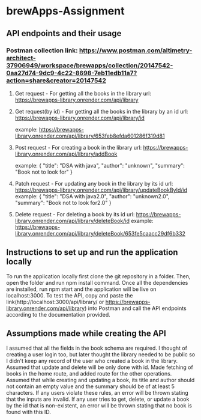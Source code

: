 # brewApps-Assignment

## API endpoints and their usage
### Postman collection link: https://www.postman.com/altimetry-architect-37906949/workspace/brewapps/collection/20147542-0aa27d74-9dc9-4c22-8698-7eb11edb11a7?action=share&creator=20147542
1. Get request - For getting all the books in the library
	url: https://brewapps-library.onrender.com/api/library
	
2. Get request(by id) - For getting all the books in the library by an id
	url: https://brewapps-library.onrender.com/api/library/id

	example: https://brewapps-library.onrender.com/api/library/653feb8efda601286f319d81
	
3. Post request - For creating a book in the library
	url: https://brewapps-library.onrender.com/api/library/addBook

	example: 
		{
    			"title": "DSA with java",
    			"author": "unknown",
    			"summary": "Book not to look for"
		}

4. Patch request - For updating any book in the library by its id
	url: https://brewapps-library.onrender.com/api/library/updateBookById/id
	example:
		{
    			"title": "DSA with java2.0",
    			"author": "unknown2.0",
    			"summary": "Book not to look for2.0"
		}

5. Delete request - For deleting a book by its id
	url: https://brewapps-library.onrender.com/api/library/deleteBook/id
	example: https://brewapps-library.onrender.com/api/library/deleteBook/653fe5caacc29df6b332

## Instructions to set up and run the application locally
To run the application locally
  first clone the git repository in a folder. 
  Then, open the folder and run npm install command. 
  Once all the dependencies are installed, run npm start and the application will be live on localhost:3000.
  To test the API, copy and paste the link(http://localhost:3000/api/library/ or https://brewapps-library.onrender.com/api/library) into Postman and call the API     endpoints according to the documentation provided.

## Assumptions made while creating the API
I assumed that all the fields in the book schema are required.
I thought of creating a user login too, but later thought the library needed to be public so I didn't keep any record of the user who created a book in the library. 
Assumed that update and delete will be only done with id.
Made fetching of books in the home route, and added route for the other operations.
Assumed that while creating and updating a book, its title and author should not contain an empty value and the summary should be of at least 5 characters. If any users violate these rules, an error will be thrown stating that the inputs are invalid.
If any user tries to get, delete, or update a book by the id that is non-existent, an error will be thrown stating that no book is found with this ID.
